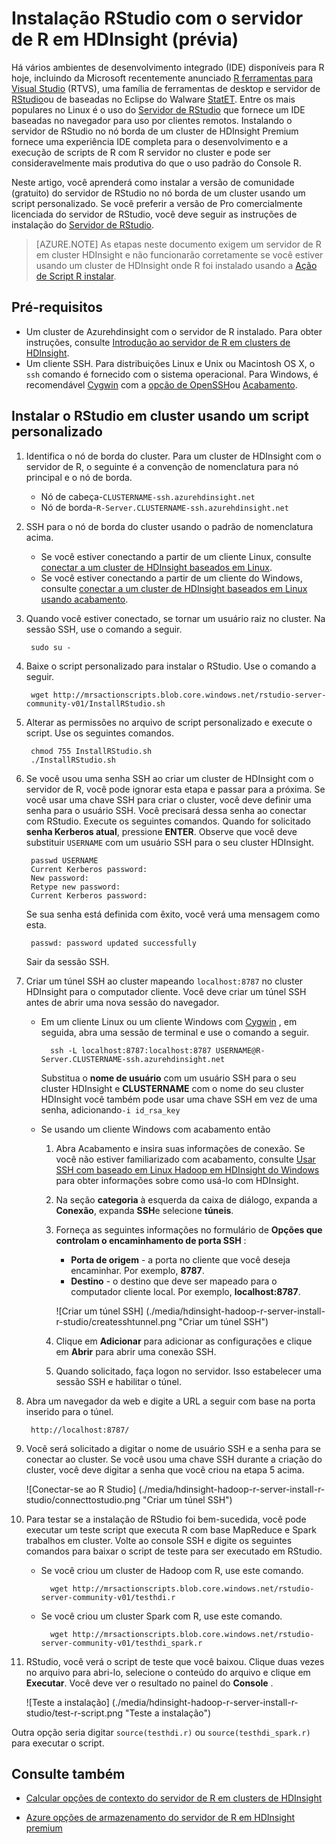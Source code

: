 <properties
    pageTitle="Instalar o RStudio com o servidor de R em HDInsight (visualização) | Microsoft Azure"
    description="Como instalar o RStudio com o servidor de R em HDInsight (visualização)."
    services="hdinsight"
    documentationCenter=""
    authors="jeffstokes72"
    manager="jhubbard"
    editor="cgronlun"/>

<tags
   ms.service="hdinsight"
   ms.devlang="na"
   ms.topic="article"
   ms.tgt_pltfrm="na"
   ms.workload="big-data"
   ms.date="09/16/2016"
   ms.author="jeffstok"/>


# <a name="installing-rstudio-with-r-server-on-hdinsight-preview"></a>Instalação RStudio com o servidor de R em HDInsight (prévia)

Há vários ambientes de desenvolvimento integrado (IDE) disponíveis para R hoje, incluindo da Microsoft recentemente anunciado [R ferramentas para Visual Studio](https://www.visualstudio.com/en-us/features/rtvs-vs.aspx) (RTVS), uma família de ferramentas de desktop e servidor de [RStudio](https://www.rstudio.com/products/rstudio-server/)ou de baseadas no Eclipse do Walware [StatET](http://www.walware.de/goto/statet). Entre os mais populares no Linux é o uso do [Servidor de RStudio](https://www.rstudio.com/products/rstudio-server/) que fornece um IDE baseadas no navegador para uso por clientes remotos.  Instalando o servidor de RStudio no nó borda de um cluster de HDInsight Premium fornece uma experiência IDE completa para o desenvolvimento e a execução de scripts de R com R servidor no cluster e pode ser consideravelmente mais produtiva do que o uso padrão do Console R.

Neste artigo, você aprenderá como instalar a versão de comunidade (gratuito) do servidor de RStudio no nó borda de um cluster usando um script personalizado. Se você preferir a versão de Pro comercialmente licenciada do servidor de RStudio, você deve seguir as instruções de instalação do [Servidor de RStudio](https://www.rstudio.com/products/rstudio/download-server/).

> [AZURE.NOTE] As etapas neste documento exigem um servidor de R em cluster HDInsight e não funcionarão corretamente se você estiver usando um cluster de HDInsight onde R foi instalado usando a [Ação de Script R instalar](hdinsight-hadoop-r-scripts-linux.md).

## <a name="prerequisites"></a>Pré-requisitos

* Um cluster de Azurehdinsight com o servidor de R instalado. Para obter instruções, consulte [Introdução ao servidor de R em clusters de HDInsight](hdinsight-hadoop-r-server-get-started.md).
* Um cliente SSH. Para distribuições Linux e Unix ou Macintosh OS X, o `ssh` comando é fornecido com o sistema operacional. Para Windows, é recomendável [Cygwin](http://www.redhat.com/services/custom/cygwin/) com a [opção de OpenSSH](https://www.youtube.com/watch?v=CwYSvvGaiWU)ou [Acabamento](http://www.chiark.greenend.org.uk/~sgtatham/putty/download.html).  


## <a name="install-rstudio-on-the-cluster-using-a-custom-script"></a>Instalar o RStudio em cluster usando um script personalizado

1. Identifica o nó de borda do cluster. Para um cluster de HDInsight com o servidor de R, o seguinte é a convenção de nomenclatura para nó principal e o nó de borda.

    * Nó de cabeça-`CLUSTERNAME-ssh.azurehdinsight.net`
    * Nó de borda-`R-Server.CLUSTERNAME-ssh.azurehdinsight.net` 

2. SSH para o nó de borda do cluster usando o padrão de nomenclatura acima. 
 
    * Se você estiver conectando a partir de um cliente Linux, consulte [conectar a um cluster de HDInsight baseados em Linux](hdinsight-hadoop-linux-use-ssh-unix.md#connect-to-a-linux-based-hdinsight-cluster).
    * Se você estiver conectando a partir de um cliente do Windows, consulte [conectar a um cluster de HDInsight baseados em Linux usando acabamento](hdinsight-hadoop-linux-use-ssh-windows.md#connect-to-a-linux-based-hdinsight-cluster).

3. Quando você estiver conectado, se tornar um usuário raiz no cluster. Na sessão SSH, use o comando a seguir.

        sudo su -

4. Baixe o script personalizado para instalar o RStudio. Use o comando a seguir.

        wget http://mrsactionscripts.blob.core.windows.net/rstudio-server-community-v01/InstallRStudio.sh

5. Alterar as permissões no arquivo de script personalizado e execute o script. Use os seguintes comandos.

        chmod 755 InstallRStudio.sh
        ./InstallRStudio.sh

6. Se você usou uma senha SSH ao criar um cluster de HDInsight com o servidor de R, você pode ignorar esta etapa e passar para a próxima. Se você usar uma chave SSH para criar o cluster, você deve definir uma senha para o usuário SSH. Você precisará dessa senha ao conectar com RStudio. Execute os seguintes comandos. Quando for solicitado **senha Kerberos atual**, pressione **ENTER**.  Observe que você deve substituir `USERNAME` com um usuário SSH para o seu cluster HDInsight.

        passwd USERNAME
        Current Kerberos password:
        New password:
        Retype new password:
        Current Kerberos password:
        
    Se sua senha está definida com êxito, você verá uma mensagem como esta.

        passwd: password updated successfully


    Sair da sessão SSH.

7. Criar um túnel SSH ao cluster mapeando `localhost:8787` no cluster HDInsight para o computador cliente. Você deve criar um túnel SSH antes de abrir uma nova sessão do navegador.

    * Em um cliente Linux ou um cliente Windows com [Cygwin](http://www.redhat.com/services/custom/cygwin/) , em seguida, abra uma sessão de terminal e use o comando a seguir.

            ssh -L localhost:8787:localhost:8787 USERNAME@R-Server.CLUSTERNAME-ssh.azurehdinsight.net
            
        Substitua o **nome de usuário** com um usuário SSH para o seu cluster HDInsight e **CLUSTERNAME** com o nome do seu cluster HDInsight você também pode usar uma chave SSH em vez de uma senha, adicionando`-i id_rsa_key`     

    * Se usando um cliente Windows com acabamento então

        1.  Abra Acabamento e insira suas informações de conexão. Se você não estiver familiarizado com acabamento, consulte [Usar SSH com baseado em Linux Hadoop em HDInsight do Windows](hdinsight-hadoop-linux-use-ssh-windows.md) para obter informações sobre como usá-lo com HDInsight.
        2.  Na seção **categoria** à esquerda da caixa de diálogo, expanda a **Conexão**, expanda **SSH**e selecione **túneis**.
        3.  Forneça as seguintes informações no formulário de **Opções que controlam o encaminhamento de porta SSH** :

            * **Porta de origem** - a porta no cliente que você deseja encaminhar. Por exemplo, **8787**.
            * **Destino** - o destino que deve ser mapeado para o computador cliente local. Por exemplo, **localhost:8787**.

            ![Criar um túnel SSH] (./media/hdinsight-hadoop-r-server-install-r-studio/createsshtunnel.png "Criar um túnel SSH")

        4. Clique em **Adicionar** para adicionar as configurações e clique em **Abrir** para abrir uma conexão SSH.
        5. Quando solicitado, faça logon no servidor. Isso estabelecer uma sessão SSH e habilitar o túnel.

8. Abra um navegador da web e digite a URL a seguir com base na porta inserido para o túnel.

        http://localhost:8787/ 

9. Você será solicitado a digitar o nome de usuário SSH e a senha para se conectar ao cluster. Se você usou uma chave SSH durante a criação do cluster, você deve digitar a senha que você criou na etapa 5 acima.

    ![Conectar-se ao R Studio] (./media/hdinsight-hadoop-r-server-install-r-studio/connecttostudio.png "Criar um túnel SSH")

10. Para testar se a instalação de RStudio foi bem-sucedida, você pode executar um teste script que executa R com base MapReduce e Spark trabalhos em cluster. Volte ao console SSH e digite os seguintes comandos para baixar o script de teste para ser executado em RStudio.

    * Se você criou um cluster de Hadoop com R, use este comando.
        
            wget http://mrsactionscripts.blob.core.windows.net/rstudio-server-community-v01/testhdi.r

    * Se você criou um cluster Spark com R, use este comando.

            wget http://mrsactionscripts.blob.core.windows.net/rstudio-server-community-v01/testhdi_spark.r

11. RStudio, você verá o script de teste que você baixou. Clique duas vezes no arquivo para abri-lo, selecione o conteúdo do arquivo e clique em **Executar**. Você deve ver o resultado no painel do **Console** .
 
    ![Teste a instalação] (./media/hdinsight-hadoop-r-server-install-r-studio/test-r-script.png "Teste a instalação")

Outra opção seria digitar `source(testhdi.r)` ou `source(testhdi_spark.r)` para executar o script.

## <a name="see-also"></a>Consulte também

- [Calcular opções de contexto do servidor de R em clusters de HDInsight](hdinsight-hadoop-r-server-compute-contexts.md)

- [Azure opções de armazenamento do servidor de R em HDInsight premium](hdinsight-hadoop-r-server-storage.md)


 
